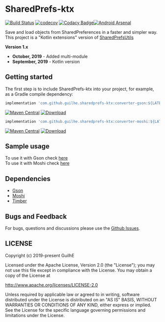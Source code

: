 # SharedPrefs-ktx
[![Build Status](https://travis-ci.org/GuilhE/SharedPrefs-ktx.svg?branch=master)](https://travis-ci.org/GuilhE/SharedPrefs-ktx) [![codecov](https://codecov.io/gh/GuilhE/SharedPrefs-ktx/branch/master/graph/badge.svg)](https://codecov.io/gh/GuilhE/SharedPrefs-ktx) [![Codacy Badge](https://api.codacy.com/project/badge/Grade/db0d3641099f4903b2524c67a7e5a5b0)](https://www.codacy.com/manual/GuilhE/SharedPrefs-ktx?utm_source=github.com&amp;utm_medium=referral&amp;utm_content=GuilhE/SharedPrefs-ktx&amp;utm_campaign=Badge_Grade)[![Android Arsenal](https://img.shields.io/badge/Android%20Arsenal-SharedPrefs--ktx-brightgreen.svg?style=flat)](https://android-arsenal.com/details/1/7905)

Save and load objects from SharedPreferences in a faster and simpler way.  
This project is a "Kotlin extensions" version of [SharedPrefsUtils](https://github.com/GuilhE/SharedPrefsUtils)

**Version 1.x**  
- **October, 2019** - Added multi-module
- **September, 2019** - Kotlin version

## Getting started

The first step is to include SharedPrefs-ktx into your project, for example, as a Gradle compile dependency:

```groovy
implementation 'com.github.guilhe.sharedprefs-ktx:converter-gson:${LATEST_VERSION}'
```
[![Maven Central](https://maven-badges.herokuapp.com/maven-central/com.github.guilhe.sharedprefs-ktx/converter-gson/badge.svg)](https://search.maven.org/search?q=g:com.github.guilhe.sharedprefs-ktx%20AND%20a:converter-gson) [![Download](https://api.bintray.com/packages/gdelgado/android/SharedPrefs-ktx%3Agson/images/download.svg)](https://bintray.com/gdelgado/android/SharedPrefs-ktx%3Agson/_latestVersion)
```groovy
implementation 'com.github.guilhe.sharedprefs-ktx:converter-moshi:${LATEST_VERSION}'
```
[![Maven Central](https://maven-badges.herokuapp.com/maven-central/com.github.guilhe.sharedprefs-ktx/converter-moshi/badge.svg)](https://search.maven.org/search?q=g:com.github.guilhe.sharedprefs-ktx%20AND%20a:converter-moshi) [![Download](https://api.bintray.com/packages/gdelgado/android/SharedPrefs-ktx%3Amoshi/images/download.svg)](https://bintray.com/gdelgado/android/SharedPrefs-ktx%3Amoshi/_latestVersion)

## Sample usage

To use it with Gson check [here](/converter-gson)  
To use it with Moshi check [here](/converter-moshi)

## Dependencies

- [Gson](https://github.com/google/gson)
- [Moshi](https://github.com/square/moshi)
- [Timber](https://github.com/JakeWharton/timber)

## Bugs and Feedback

For bugs, questions and discussions please use the [Github Issues](https://github.com/GuilhE/SharedPrefs-ktx/issues).
 
## LICENSE

Copyright (c) 2019-present GuilhE

Licensed under the Apache License, Version 2.0 (the "License");
you may not use this file except in compliance with the License.
You may obtain a copy of the License at

<http://www.apache.org/licenses/LICENSE-2.0>

Unless required by applicable law or agreed to in writing, software
distributed under the License is distributed on an "AS IS" BASIS,
WITHOUT WARRANTIES OR CONDITIONS OF ANY KIND, either express or implied.
See the License for the specific language governing permissions and
limitations under the License.
